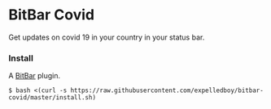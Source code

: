 # BitBar Covid

Get updates on covid 19 in your country in your status bar.


### Install

A [BitBar](https://getbitbar.com/) plugin.

```
$ bash <(curl -s https://raw.githubusercontent.com/expelledboy/bitbar-covid/master/install.sh)
```

